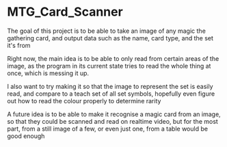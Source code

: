 # MTG_Card_Scanner
The goal of this project is to be able to take an image of any magic the gathering card, and output data such as the name, card type, and the set it's from

Right now, the main idea is to be able to only read from certain areas of the image, as the program in its current state tries to read the whole thing at once, which is messing it up. 

I also want to try making it so that the image to represent the set is easily read, and compare to a teach set of all set symbols, hopefully even figure out how to read the colour properly to determine rarity

A future idea is to be able to make it recognise a magic card from an image, so that they could be scanned and read on realtime video, but for the most part, from a still image of a few, or even just one, from a table would be good enough

